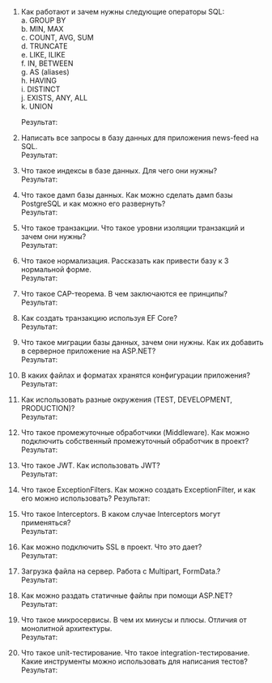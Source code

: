 1. Как работают и зачем нужны следующие операторы SQL:  
	a. GROUP BY  
	b. MIN, MAX  
	c. COUNT, AVG, SUM  
	d. TRUNCATE  
	e. LIKE, ILIKE  
	f. IN, BETWEEN  
	g. AS (aliases)  
	h. HAVING  
	i. DISTINCT  
	j. EXISTS, ANY, ALL  
	k. UNION

   Результат: 
   >

2. Написать все запросы в базу данных для приложения news-feed на SQL.  
   Результат: 
   >

3. Что такое индексы в базе данных. Для чего они нужны?  
   Результат: 
   >
   
4. Что такое дамп базы данных. Как можно сделать дамп базы PostgreSQL и как можно его развернуть?  
   Результат: 
   >

5. Что такое транзакции. Что такое уровни изоляции транзакций и зачем они нужны?  
   Результат: 
   >

6. Что такое нормализация. Рассказать как привести базу к 3 нормальной форме.  
   Результат: 
   >

7. Что такое CAP-теорема. В чем заключаются ее принципы?  
   Результат: 
   >

8. Как создать транзакцию используя EF Core?  
   Результат: 
   >

9. Что такое миграции базы данных, зачем они нужны. Как их добавить в серверное приложение на ASP.NET?  
   Результат: 
   >

10. В каких файлах и форматах хранятся конфигурации приложения?  
   Результат: 
   >

11. Как использовать разные окружения (TEST, DEVELOPMENT, PRODUCTION)?  
   Результат: 
   >

12. Что такое промежуточные обработчики (Middleware). Как можно подключить собственный промежуточный обработчик в проект?  
   Результат: 
   >

13. Что такое JWT. Как использовать JWT?  
   Результат: 
   >

14. Что такое ExceptionFilters. Как можно создать ExceptionFilter, и как его можно использовать?
   Результат: 
   >
  
15. Что такое Interceptors. В каком случае Interceptors могут применяться?  
   Результат: 
   >

16. Как можно подключить SSL в проект. Что это дает?  
   Результат: 
   >

17. Загрузка файла на сервер. Работа с Multipart, FormData.?  
   Результат: 
   >

18. Как можно раздать статичные файлы при помощи ASP.NET?
   Результат: 
   >

19. Что такое микросервисы. В чем их минусы и плюсы. Отличия от монолитной архитектуры.  
   Результат: 
   >

20. Что такое unit-тестирование. Что такое integration-тестирование. Какие инструменты можно использовать для написания тестов?
   Результат: 
   >
